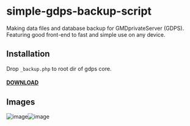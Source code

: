 # simple-gdps-backup-script
Making data files and database backup for GMDprivateServer (GDPS).<br>
Featuring good front-end to fast and simple use on any device.

## Installation
Drop `_backup.php` to root dir of gdps core.
#### [DOWNLOAD](https://github.com/user95401/simple-gdps-backup-script/releases/download/1/_backup.php)
## Images
![image](https://github.com/user-attachments/assets/a9b56d81-30d0-4a7e-926b-06b4faf92b8f)![image](https://github.com/user-attachments/assets/4a22dc61-826e-479a-870b-8ae816e2e22a)
